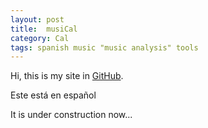 ```yaml
---
layout: post
title:  musiCal
category: Cal
tags: spanish music "music analysis" tools
---
```


Hi, this is my site in [GitHub](https://github.com).

Este está en español


It is under construction now...
